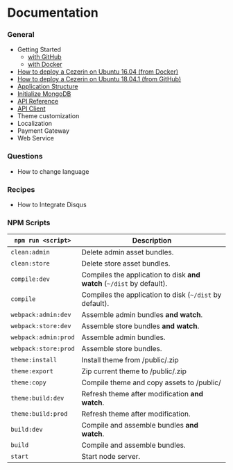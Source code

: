 # Documentation

### General

- Getting Started
  - [with GitHub](./getting-started.md)
  - [with Docker](./getting-started-docker.md)
- [How to deploy a Cezerin on Ubuntu 16.04 (from Docker)](./how-to-deploy-a-cezerin-on-ubuntu-16-04.md)
- [How to deploy a Cezerin on Ubuntu 18.04.1 (from GitHub)](./how-to-deploy-a-cezerin-on-ubuntu-18-04-1-github.md)
- [Application Structure](./structure.md)
- [Initialize MongoDB](./initialize-mongodb.md)
- [API Reference](./api)
- [API Client](https://github.com/cezerin/client)
- Theme customization
- Localization
- Payment Gateway
- Web Service

### Questions

- How to change language

### Recipes

- How to Integrate Disqus
<!-- * [How to Integrate Disqus](./recipes/how-to-integrate-disqus.md) -->

### NPM Scripts

| `npm run <script>`   | Description                                                           |
| -------------------- | --------------------------------------------------------------------- |
| `clean:admin`        | Delete admin asset bundles.                                           |
| `clean:store`        | Delete store asset bundles.                                           |
| `compile:dev`        | Compiles the application to disk **and watch** (`~/dist` by default). |
| `compile`            | Compiles the application to disk (`~/dist` by default).               |
| `webpack:admin:dev`  | Assemble admin bundles **and watch**.                                 |
| `webpack:store:dev`  | Assemble store bundles **and watch**.                                 |
| `webpack:admin:prod` | Assemble admin bundles.                                               |
| `webpack:store:prod` | Assemble store bundles.                                               |
| `theme:install`      | Install theme from /public/<file>.zip                                 |
| `theme:export`       | Zip current theme to /public/<file>.zip                               |
| `theme:copy`         | Compile theme and copy assets to /public/                             |
| `theme:build:dev`    | Refresh theme after modification **and watch**.                       |
| `theme:build:prod`   | Refresh theme after modification.                                     |
| `build:dev`          | Compile and assemble bundles **and watch**.                           |
| `build`              | Compile and assemble bundles.                                         |
| `start`              | Start node server.                                                    |

